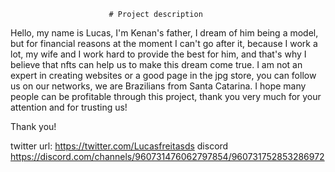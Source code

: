                           # Project description

Hello, my name is Lucas, I'm Kenan's father, I dream of him being a model, but for financial reasons at the moment 
I can't go after it, because I work a lot, my wife and 
I work hard to provide the best for him, and that's why I believe that nfts can help us to make this dream come true. 
I am not an expert in creating websites or a good page in the jpg store, you can follow us on our networks, we are Brazilians from Santa Catarina. 
I hope many people can be profitable through this project, thank you very much for your attention and for trusting us!

Thank you!

twitter
url: https://twitter.com/Lucasfreitasds
discord
https://discord.com/channels/960731476062797854/960731752853286972

